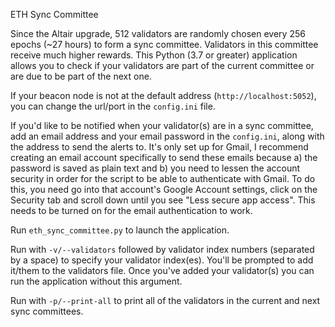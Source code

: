 ETH Sync Committee

Since the Altair upgrade, 512 validators are randomly chosen every 256 epochs (~27 hours) to form a sync committee. 
Validators in this committee receive much higher rewards. This Python (3.7 or greater) application allows you to check 
if your validators are part of the current committee or are due to be part of the next one.

If your beacon node is not at the default address (`http://localhost:5052`), you can change the url/port in the 
`config.ini` file. 

If you'd like to be notified when your validator(s) are in a sync committee, add an email address
and your email password in the `config.ini`, along with the address to send the alerts to. It's only set up for Gmail, I 
recommend creating an email account specifically to send these emails because a) the password is saved as plain text and
b) you need to lessen the account security in order for the script to be able to authenticate with Gmail. To do this, 
you need go into that account's Google Account settings, click on the Security tab and scroll down until you see "Less
secure app access". This needs to be turned on for the email authentication to work.  

Run `eth_sync_committee.py` to launch the application.

Run with `-v/--validators` followed by validator index numbers (separated by a space) to specify your validator index(es). 
You'll be prompted to add it/them to the validators file. Once you've added your validator(s) you can run the application 
without this argument.

Run with `-p/--print-all` to print all of the validators in the current and next sync committees.
